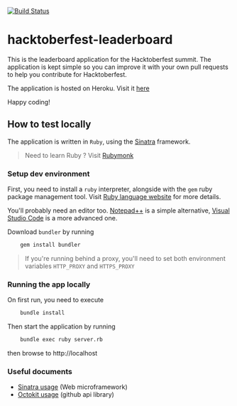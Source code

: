 [![Build Status](https://travis-ci.org/ourtigarage/hacktoberfest-leaderboard.svg?branch=master)](https://travis-ci.org/ourtigarage/hacktoberfest-leaderboard)
# hacktoberfest-leaderboard
This is the leaderboard application for the Hacktoberfest summit.
The application is kept simple so you can improve it with your own pull requests to help you
contribute for Hacktoberfest.

The application is hosted on Heroku. Visit it [here](https://hacktoberfest-leaderboard.herokuapp.com/)

Happy coding!

## How to test locally
The application is written in `Ruby`, using the [Sinatra](http://www.sinatrarb.com/) framework.
> Need to learn Ruby ? Visit [Rubymonk](https://rubymonk.com/)
### Setup dev environment
First, you need to install a `ruby` interpreter, alongside with the `gem` ruby package management tool.
Visit [Ruby language website](https://www.ruby-lang.org) for more details.

You'll probably need an editor too. [Notepad++](https://notepad-plus-plus.org/) is a simple alternative, [Visual Studio Code](https://code.visualstudio.com/) is a more advanced one.

Download `bundler` by running
```bash
    gem install bundler
```
> If you're running behind a proxy, you'll need to set both environment variables `HTTP_PROXY` and `HTTPS_PROXY`

### Running the app locally
On first run, you need to execute
```bash
    bundle install
```

Then start the application by running
```bash
    bundle exec ruby server.rb
```
then browse to http://localhost

### Useful documents
* [Sinatra usage](http://www.sinatrarb.com/intro.html) (Web microframework)
* [Octokit usage](http://www.rubydoc.info/gems/octokit/) (github api library)